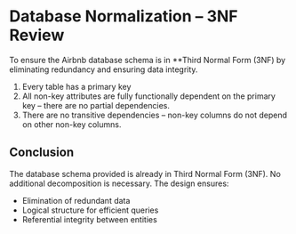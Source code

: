 # Database Normalization – 3NF Review

To ensure the Airbnb database schema is in **Third Normal Form (3NF) by eliminating redundancy and ensuring data integrity.


1. Every table has a primary key
2. All non-key attributes are fully functionally dependent on the primary key – there are no partial dependencies.
3. There are no transitive dependencies – non-key columns do not depend on other non-key columns.


##  Conclusion
The database schema provided is already in Third Normal Form (3NF). No additional decomposition is necessary. The design ensures:
- Elimination of redundant data
- Logical structure for efficient queries
- Referential integrity between entities
